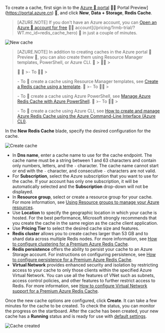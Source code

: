 To create a cache, first sign in to the [Azure  portal](https://portal.azure.cn)  Portal Preview](https://portal.azure.cn) , and click **New**, **Data + Storage**, **Redis Cache**.

>[AZURE.NOTE] If you don't have an Azure account, you can [Open an Azure  account for free](/pricing/1rmb-trial/?WT.mc_id=redis_cache_hero)  account](/pricing/1rmb-trial/?WT.mc_id=redis_cache_hero)  in just a couple of minutes.

![New cache](./media/redis-cache-create/redis-cache-new-cache-menu.png)

>[AZURE.NOTE] In addition to creating caches in the Azure portal  Preview , you can also create them using Resource Manager templates, PowerShell, or Azure CLI.
 >  ><p> 
 >-	To  ><p>-	To  create a cache using Resource Manager templates, see [Create a Redis cache using a template](/documentation/articles/cache-redis-cache-arm-provision/).
 >-	To  ><p>-	To  create a cache using Azure PowerShell, see [Manage Azure Redis Cache with Azure PowerShell](/documentation/articles/cache-howto-manage-redis-cache-powershell/).
 >-	To  ><p>-	To  create a cache using Azure CLI, see [How to create and manage Azure Redis Cache using the Azure Command-Line Interface (Azure CLI)](/documentation/articles/cache-manage-cli/).

In the **New Redis Cache** blade, specify the desired configuration for the cache.

![Create cache](./media/redis-cache-create/redis-cache-cache-create.png) 

-	In **Dns name**, enter a cache name to use for the cache endpoint. The cache name must be a string between 1 and 63 characters and contain only numbers, letters, and the `-` character. The cache name cannot start or end with the `-` character, and consecutive `-` characters are not valid.
-	For **Subscription**, select the Azure subscription that you want to use for the cache. If your account has only one subscription, it will be automatically selected and the **Subscription** drop-down will not be displayed.
-	In **Resource group**, select or create a resource group for your cache. For more information, see [Using Resource groups to manage your Azure resources](/documentation/articles/resource-group-overview). 
-	Use **Location** to specify the geographic location in which your cache is hosted. For the best performance, Microsoft strongly recommends that you create the cache in the same region as the cache client application.
-	Use **Pricing Tier** to select the desired cache size and features.
-	**Redis cluster** allows you to create caches larger than 53 GB and to shard data across multiple Redis nodes. For more information, see [How to configure clustering for a Premium Azure Redis Cache](/documentation/articles/cache-how-to-premium-clustering/).
-	**Redis persistence** offers the ability to persist your cache to an Azure Storage account. For instructions on configuring persistence, see [How to configure persistence for a Premium Azure Redis Cache](/documentation/articles/cache-how-to-premium-persistence/).
-	**Virtual Network** provides enhanced security and isolation by restricting access to your cache to only those clients within the specified Azure Virtual Network. You can use all the features of VNet such as subnets, access control policies, and other features to further restrict access to Redis. For more information, see [How to configure Virtual Network support for a Premium Azure Redis Cache](/documentation/articles/cache-how-to-premium-vnet/).

Once the new cache options are configured, click **Create**. It can take a few minutes for the cache to be created. To check the status, you can monitor the progress on the startboard. After the cache has been created, your new cache has a **Running** status and is ready for use with [default settings](/documentation/articles/cache-configure/#default-redis-server-configuration).

![Cache created](./media/redis-cache-create/redis-cache-cache-created.png)

